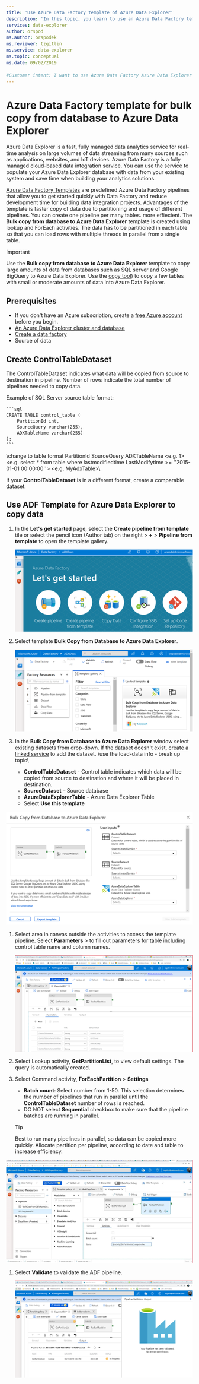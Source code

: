 ```yaml
---
title: 'Use Azure Data Factory template of Azure Data Explorer'
description: 'In this topic, you learn to use an Azure Data Factory template into Azure Data Explorer by using Azure Data Factory'
services: data-explorer
author: orspod
ms.author: orspodek
ms.reviewer: tzgitlin
ms.service: data-explorer
ms.topic: conceptual
ms.date: 09/02/2019

#Customer intent: I want to use Azure Data Factory Azure Data Explorer so that I can analyze it later.
---
```


# Azure Data Factory template for bulk copy from database to Azure Data Explorer

Azure Data Explorer is a fast, fully managed data analytics service for real-time analysis on large volumes of data streaming from many sources such as applications, websites, and IoT devices. Azure Data Factory is a fully managed cloud-based data integration service. You can use the service to populate your Azure Data Explorer database with data from your existing system and save time when building your analytics solutions. 

[Azure Data Factory Templates](/azure/data-factory/solution-templates-introduction) are predefined Azure Data Factory pipelines that allow you to get started quickly with Data Factory and reduce development time for building data integration projects. 
Advantages of the template is faster copy of data due to partitioning and usage of different pipelines. You can create one pipeline per many tables. more effiecient. 
The **Bulk copy from database to Azure Data Explorer** template is created using lookup and ForEach activities. The data has to be partitioned in each table so that you can load rows with multiple threads in parallel from a single table. 

> [!IMPORTANT]
> Use the **Bulk copy from database to Azure Data Explorer** template to copy large amounts of data from databases such as SQL server and Google BigQuery to Azure Data Explorer. 
> Use the [copy tool](data-factory-load-data.md)) to copy a few tables with small or moderate amounts of data into Azure Data Explorer. 

## Prerequisites

* If you don't have an Azure subscription, create a [free Azure account](https://azure.microsoft.com/free/) before you begin.
* [An Azure Data Explorer cluster and database](create-cluster-database-portal.md)
* [Create a data factory](data-factory-load-data.md#create-a-data-factory)
* Source of data

## Create **ControlTableDataset**

The ControlTableDataset indicates what data will be copied from source to destination in pipeline. Number of rows indicate the total number of pipelines needed to copy data.

Example of SQL Server source table format:
   
    
    ```sql   
    CREATE TABLE control_table (
        PartitionId int,
        SourceQuery varchar(255),
        ADXTableName varchar(255)
    );
    ```    

\\change to table format
    PartitionId	SourceQuery	ADXTableName
    <e.g. 1> <e.g. select * from table where lastmodifiedtime LastModifytime >= ''2015-01-01 00:00:00''>	<e.g. MyAdxTable>\\

If your **ControlTableDataset** is in a different format, create a comparable dataset.

## Use ADF Template for Azure Data Explorer to copy data

1. In the **Let's get started** page, select the **Create pipeline from template** tile or select the pencil icon (Author tab) on the right > **+** > **Pipeline from template** to open the template gallery.

    ![ADF get started](media/data-factory-template/adf-get-started.png)

1. Select template **Bulk Copy from Database to Azure Data Explorer**.
 
    ![Select pipeline from template](media/data-factory-template/pipeline-from-template.png)

1.  In the **Bulk Copy from Database to Azure Data Explorer** window select existing datasets from drop-down. If the dataset doesn't exist, [create a linked service]() to add the dataset.
\\use the load-data info - break up topic\\
    * **ControlTableDataset** - Control table indicates which data will be copied from source to destination and where it will be placed in destination. 
    * **SourceDataset** – Source database 
    * **AzureDataExplorerTable** - Azure Data Explorer Table
    * Select **Use this template**

   ![configure bulk copy Azure Data Explorer template](media/data-factory-template/configure-bulk-copy-adx-template.png)

1. Select area in canvas outside the activities to access the template pipeline. Select **Parameters** > to fill out parameters for table including control table name and column names.

    ![Pipeline parameters](media/data-factory-template/pipeline-parameters.png)

1.	Select Lookup activity, **GetPartitionList**, to view default settings. The query is automatically created.
1.	Select Command activity, **ForEachPartition** > **Settings**
    * **Batch count**: Select number from 1-50. This selection determines the number of pipelines that run in parallel until the **ControlTableDataset** number of rows is reached. 
    * DO NOT select **Sequential** checkbox to make sure that the pipeline batches are running in parallel.
    
    > [!TIP]
    > Best to run many pipelines in parallel, so data can be copied more quickly. Allocate partition per pipeline, according to date and table to increase efficiency.

   ![ForEachPartition settings](media/data-factory-template/foreach-partition-settings.png)

1. Select **Validate** to validate the ADF pipeline. 

    ![Validate template pipelines](media/data-factory-template/validate-template-pipelines.png)



 






